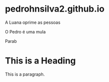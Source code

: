 # pedrohnsilva2.github.io
 <!DOCTYPE html>
<html>
<head>
<title>Pedro N</title>
</head>
<body>
<p>A Luana oprime as pessoas</p>
<p>O Pedro é uma mula</p>
<p>Parab
<h1>This is a Heading</h1>
<p>This is a paragraph.</p>

</body>
</html> 
